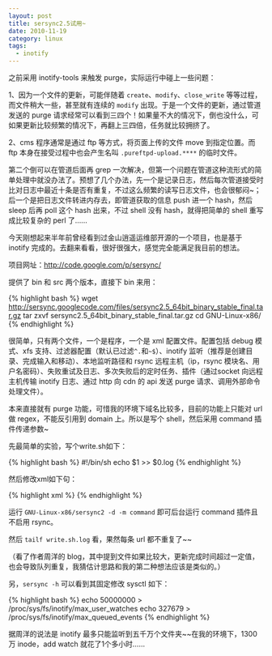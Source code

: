 ```yaml
---
layout: post
title: sersync2.5试用~
date: 2010-11-19
category: linux
tags:
  - inotify
---
```


之前采用 inotify-tools 来触发 purge，实际运行中碰上一些问题：

1、因为一个文件的更新，可能伴随着 `create`、`modify`、`close_write` 等等过程，而文件稍大一些，甚至就有连续的 `modify` 出现。于是一个文件的更新，通过管道发送的 purge 请求经常可以看到三四个！如果量不大的情况下，倒也没什么，可如果更新比较频繁的情况下，再翻上三四倍，任务就比较拥挤了。

2、cms 程序通常是通过 ftp 等方式，将页面上传的文件 move 到指定位置。而 ftp 本身在接受过程中也会产生名叫 `.pureftpd-upload.****` 的临时文件。

第二个倒可以在管道后面再 grep 一次解决，但第一个问题在管道这种流形式的简单处理中就没办法了。预想了几个办法，先一个是记录日志，然后每次管道接受时比对日志中最近十条是否有重复，不过这么频繁的读写日志文件，也会很郁闷~；后一个是把日志文件转进内存去，即管道获取的信息 push 进一个 hash，然后 sleep 后再 poll 这个 hash 出来，不过 shell 没有 hash，就得把简单的 shell 重写成比较复杂的 perl 了……

今天刚想起来半年前曾经看到过金山逍遥运维部开源的一个项目，也是基于 inotify 完成的。去翻来看看，很好很强大，感觉完全能满足我目前的想法。

项目网址：<http://code.google.com/p/sersync/>

提供了 bin 和 src 两个版本，直接下 bin 来用：

{% highlight bash %}
wget http://sersync.googlecode.com/files/sersync2.5_64bit_binary_stable_final.tar.gz
tar zxvf sersync2.5_64bit_binary_stable_final.tar.gz
cd GNU-Linux-x86/
{% endhighlight %}

很简单，只有两个文件，一个是程序，一个是 xml 配置文件。配置包括 debug 模式、xfs 支持、过滤器配置（默认已过滤`^.`和`~$`）、inotify 监听（推荐是创建目录、完成输入和移动）、本地监听路径和 rsync 远程主机（ip，rsync 模块名、用户名密码）、失败重试及日志、多次失败后的定时任务、插件（通过socket 向远程主机传输 inotify 日志、通过 http 向 cdn 的 api 发送 purge 请求、调用外部命令处理文件）。

本来直接就有 purge 功能，可惜我的环境下域名比较多，目前的功能上只能对 url 做 regex，不能反引用到 domain 上。所以是写个 shell，然后采用 command 插件传递参数~

先最简单的实验，写个write.sh如下：

{% highlight bash %}
#!/bin/sh
echo $1 >> $0.log
{% endhighlight %}

然后修改xml如下句：

{% highlight xml %}
    <param prefix="GNU-Linux-x86/write.sh" suffix="" ignoreError="true"/>
{% endhighlight %}

运行 `GNU-Linux-x86/sersync2 -d -m command` 即可后台运行 command 插件且不启用 rsync。

然后 `tailf write.sh.log` 看，果然每条 url 都不重复了~~

（看了作者周洋的 blog，其中提到文件如果比较大，更新完成时间超过一定值，也会导致队列重复，我猜估计思路和我的第二种想法应该是类似的。）

另，`sersync -h` 可以看到其固定修改 sysctl 如下：

{% highlight bash %}
echo 50000000 > /proc/sys/fs/inotify/max_user_watches
echo 327679 > /proc/sys/fs/inotify/max_queued_events
{% endhighlight %}

据周洋的说法是 inotify 最多只能监听到五千万个文件夹~~在我的环境下，1300 万 inode，add watch 就花了1个多小时……
